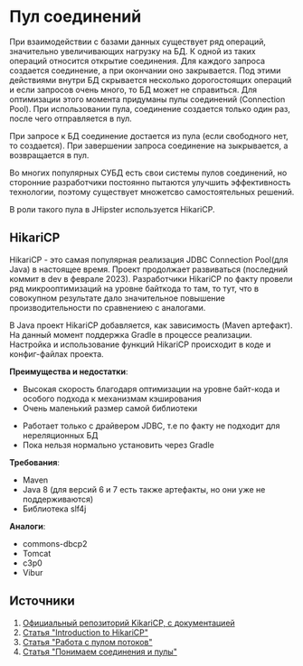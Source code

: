 # Пул соединений

При взаимодействии с базами данных существует ряд операций, значительно увеличивающих нагрузку на БД. К одной из таких операций относится открытие соединения.
Для каждого запроса создается соединение, а при окончании оно закрывается. Под этими действиями внутри БД скрывается несколько дорогостоящих операций и если запросов очень много, то БД может не справиться.
Для оптимизации этого момента придуманы пулы соединений (Connection Pool). При использовании пула, соединение создается только один раз, после чего отправляется в пул. 

При запросе к БД соединение достается из пула (если свободного нет, то создается). При завершении запроса соединение на зыкрывается, а возвращается в пул. 

Во многих популярных СУБД есть свои системы пулов соединений, но сторонние разработчики постоянно пытаются улучшить эффективность технологии, поэтому существует множетсво самостоятельных решений.

В роли такого пула в JHipster используется HikariCP.

## HikariCP

HikariCP - это самая популярная реализация JDBC Connection Pool(для Java) в настоящее время. Проект продолжает развиваться (последний коммит в dev в феврале 2023). Разработчики HikariCP по факту провели ряд микрооптимизаций на уровне байткода то там, то тут, что в совокупном результате дало значительное повышение производительности по сравнениею с аналогами.

В Java проект HikariCP добавляется, как зависимость (Maven артефакт). На данный момент поддержка Gradle в процессе реализации. Настройка и использование функций HikariCP происходит в коде и конфиг-файлах проекта.

**Преимущества и недостатки**:

+ Высокая скорость благодаря оптимизации на уровне байт-кода и особого подхода к механизмам кэширования
+ Очень маленький размер самой библиотеки

- Работает только с драйвером JDBC, т.е по факту не подходит для нереляционных БД
- Пока нельзя нормально установить через Gradle

**Требования**:

- Maven
- Java 8 (для версий 6 и 7 есть также артефакты, но они уже не поддерживаются)
- Библиотека slf4j


**Аналоги**:

- commons-dbcp2
- Tomcat
- c3p0
- Vibur

## Источники

1. [Официальный репозиторий KikariCP, с документацией](https://github.com/brettwooldridge/HikariCP)
2. [Статья "Introduction to HikariCP"](https://www.baeldung.com/hikaricp)
3. [Статья "Работа с пулом потоков"](https://javarush.com/quests/lectures/questhibernate.level08.lecture06)
4. [Статья "Понимаем соединения и пулы"](https://habr.com/ru/companies/flant/articles/569600/)




